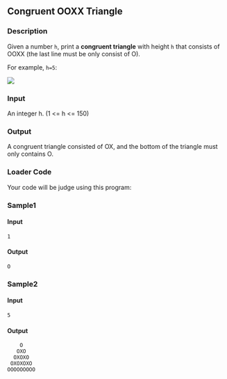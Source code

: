 Congruent OOXX Triangle
-----------------------

### Description

<div>

Given a number `h`, print a **congruent triangle** with height `h` that
consists of OOXX (the last line must be only consist of O).

For example, `h=5`:

![](https://ncchen99.github.io/ckjudgedumper/ckjudge/Lec06/Congruent%20OOXX%20Triangle/images/cf12418fabac0fb5c39f245055bdd797807e4ef9.png)

</div>

### Input

An integer h. (1 \<= h \<= 150)

### Output

A congruent triangle consisted of OX, and the bottom of the triangle
must only contains O.

### Loader Code

<div>

Your code will be judge using this program:

</div>

<div>

### Sample1

#### Input

    1

#### Output

    O

</div>

<div>

### Sample2

#### Input

    5

#### Output

        O
       OXO
      OXOXO
     OXOXOXO
    OOOOOOOOO

</div>
